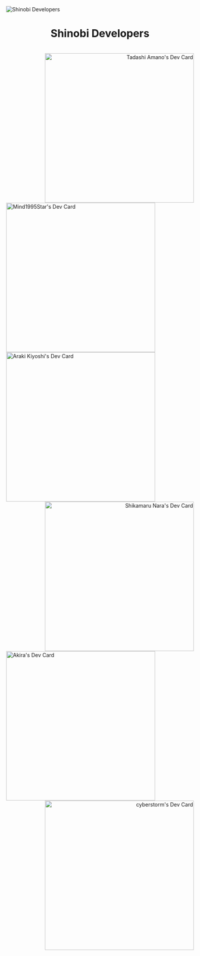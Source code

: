 <img src="https://user-images.githubusercontent.com/92864027/161680109-6e9d5ac2-b80d-47fb-ab62-85aa678cb8d8.jpg" alt="Shinobi Developers"/>
<h1 align="center">Shinobi Developers</h1>
<br>
<div>
<a href="https://app.daily.dev/Shinobi8894" align="right"><img align="right" src="https://user-images.githubusercontent.com/92864027/175864634-d3fd15fc-3bfd-4c41-beb7-f62383958650.png" width="400" alt="Tadashi Amano's Dev Card"/></a>
<a href="https://app.daily.dev/MindStar" align="left"><img align="left" src="https://api.daily.dev/devcards/aba7c016d8e6496cb3cbdc2e145967db.png?r=mc2" width="400" alt="Mind1995Star's Dev Card"/></a>
</div>
<br>
<br>
<br>
<br>
<br>
<br>

<br>
<br>
<br>
<br>
<br>
<br>
<br>
<br>
<br>
<br>
<br>
<br>
<br>
<br>
<br>
<br>
<br>
<br>
<br>
<br>
<br>
<br>
<div>  
<a href="https://app.daily.dev/Piranha20103" align="left"><img src="https://api.daily.dev/devcards/a1ef6ce5ea454c7db6003f8e78f927c2.png?r=fs7" width="400" alt="Araki Kiyoshi's Dev Card"/></a>
<a href="https://app.daily.dev/pain1016" align="right"><img align="right" src="https://user-images.githubusercontent.com/92864027/176803916-eb44ab3f-6760-4945-811f-2571b20fbd46.png" width="400" alt="Shikamaru Nara's Dev Card"/></a>
</div>
<br>
<br>
<br>
<br>
<div>
<img align="left" width="400" src="https://user-images.githubusercontent.com/92864027/162787825-6f5573e8-8a0f-4596-ae42-e90988e57194.png" alt="Akira's Dev Card"/>
<a href="https://app.daily.dev/hurricane918" align="right"><img align="right" src="https://api.daily.dev/devcards/21d6a26f423f4bb69fe86a2a75af24e2.png?r=xdi" width="400" alt="cyberstorm's Dev Card"/></a>
</div>
<br>
<br>
<br>
<br>
<br>
<br>
<br>
<br>
<br>
<br>
<br>
<br>
<br>
<br>
<br>
<br>
<br>
<br>
<br>
<br>
<br>
<br>
<br>
<br>
<br>
<br>
<br>
<br>

